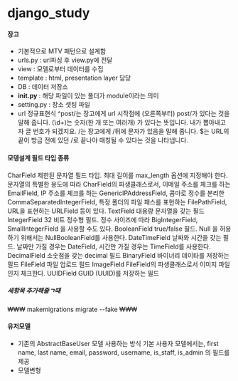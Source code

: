 # django_study

#### 장고
- 기본적으로 MTV 패턴으로 설계함
- urls.py : url파싱 후 view.py에 전달
- view : 모델로부터 데이터를 수집
- template : html, presentation layer 담당
- DB : 데이터 저장소
- __init.py__ : 해당 파일이 있는 폴더가 module이라는 의미
- setting.py : 장소 셋팅 파일
- url 정규표현식
    ^post/는 장고에게 url 시작점에 (오른쪽부터) post/가 있다는 것을 말해 줍니다.
    (\d+)는 숫자(한 개 또는 여러개) 가 있다는 뜻입니다. 내가 뽑아내고자 글 번호가 되겠지요.
    /는 장고에게 /뒤에 문자가 있음을 말해 줍니다.
    $는 URL의 끝이 방금 전에 있던 /로 끝나야 매칭될 수 있다는 것을 나타냅니다.


#### 모뎅설계 필드 타입 종류
CharField	제한된 문자열 필드 타입. 최대 길이를 max_length 옵션에 지정해야 한다. 문자열의 특별한 용도에 따라 CharField의 파생클래스로서, 이메일 주소를 체크를 하는 EmailField, IP 주소를 체크를 하는 GenericIPAddressField, 콤마로 정수를 분리한 CommaSeparatedIntegerField, 특정 폴더의 파일 패스를 표현하는 FilePathField, URL을 표현하는 URLField 등이 있다.
TextField	대용량 문자열을 갖는 필드
IntegerField	32 비트 정수형 필드. 정수 사이즈에 따라 BigIntegerField, SmallIntegerField 을 사용할 수도 있다.
BooleanField	true/false 필드. Null 을 허용하기 위해서는 NullBooleanField를 사용한다.
DateTimeField	날짜와 시간을 갖는 필드. 날짜만 가질 경우는 DateField, 시간만 가질 경우는 TimeField를 사용한다.
DecimalField	소숫점을 갖는 decimal 필드
BinaryField	바이너리 데이타를 저장하는 필드
FileField	파일 업로드 필드
ImageField	FileField의 파생클래스로서 이미지 파일인지 체크한다.
UUIDField	GUID (UUID)를 저장하는 필드

##### 새항목 추가해줄ㄱ때 
₩₩₩ makemigrations
migrate --fake ₩₩₩

#### 유저모델
- 기존의 AbstractBaseUser 모델 사용하는 방식
  기본 사용자 모델에서는, first name, last name, email, password, username, is_staff, is_admin 의 필드를 제공
- 모델변형